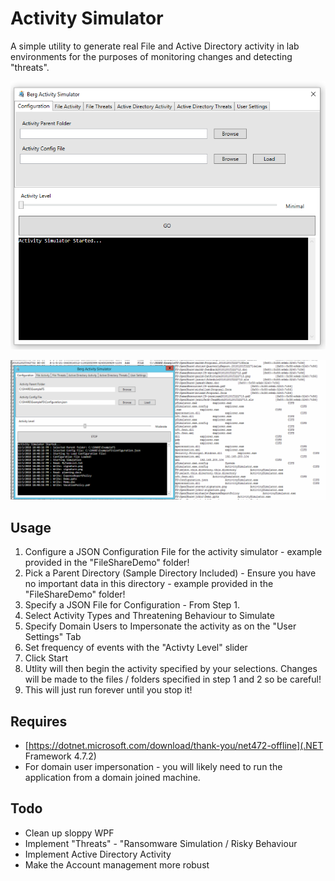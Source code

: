 Activity Simulator
==================
A simple utility to generate real File and Active Directory activity in lab environments for the purposes of monitoring changes and detecting "threats".

![](./img/intro.png)

![](./img/simulatordemo.gif)


## Usage
1. Configure a JSON Configuration File for the activity simulator - example provided in the "FileShareDemo" folder!
1. Pick a Parent Directory (Sample Directory Included) - Ensure you have no important data in this directory - example provided in the "FileShareDemo" folder!
2. Specify a JSON File for Configuration - From Step 1.
3. Select Activity Types and Threatening Behaviour to Simulate
4. Specify Domain Users to Impersonate the activity as on the "User Settings" Tab
5. Set frequency of events with the "Activty Level" slider
5. Click Start
6. Utlity will then begin the activity specified by your selections. Changes will be made to the files / folders specified in step 1 and 2 so be careful!
7. This will just run forever until you stop it!

## Requires
+ [https://dotnet.microsoft.com/download/thank-you/net472-offline](.NET Framework 4.7.2)
+ For domain user impersonation - you will likely need to run the application from a domain joined machine.

## Todo 
+ Clean up sloppy WPF
+ Implement "Threats" - "Ransomware Simulation / Risky Behaviour
+ Implement Active Directory Activity
+ Make the Account management more robust


